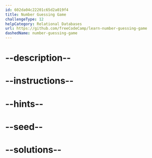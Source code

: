 ```yaml
---
id: 602da04c22201c65d2a019f4
title: Number Guessing Game
challengeType: 12
helpCategory: Relational Databases
url: https://github.com/freeCodeCamp/learn-number-guessing-game
dashedName: number-guessing-game
---
```


# --description--

# --instructions--

# --hints--

# --seed--

# --solutions--
